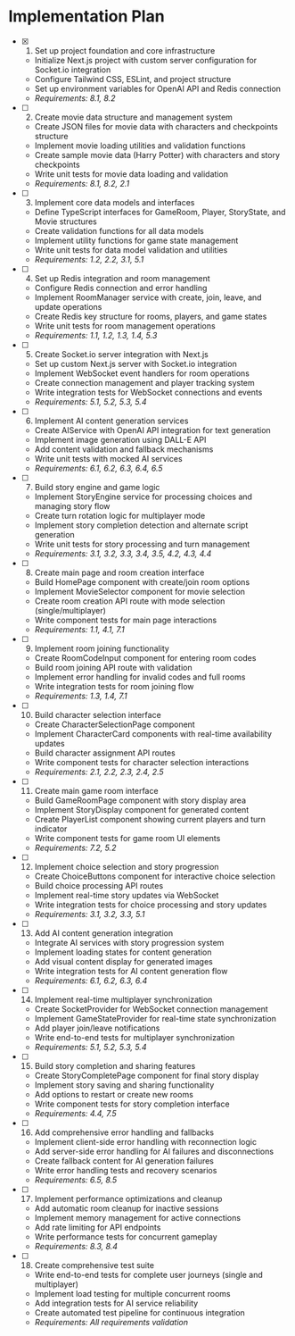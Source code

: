# Implementation Plan

- [x] 1. Set up project foundation and core infrastructure









  - Initialize Next.js project with custom server configuration for Socket.io integration
  - Configure Tailwind CSS, ESLint, and project structure
  - Set up environment variables for OpenAI API and Redis connection
  - _Requirements: 8.1, 8.2_

- [ ] 2. Create movie data structure and management system
  - Create JSON files for movie data with characters and checkpoints structure
  - Implement movie loading utilities and validation functions
  - Create sample movie data (Harry Potter) with characters and story checkpoints
  - Write unit tests for movie data loading and validation
  - _Requirements: 8.1, 8.2, 2.1_

- [ ] 3. Implement core data models and interfaces
  - Define TypeScript interfaces for GameRoom, Player, StoryState, and Movie structures
  - Create validation functions for all data models
  - Implement utility functions for game state management
  - Write unit tests for data model validation and utilities
  - _Requirements: 1.2, 2.2, 3.1, 5.1_

- [ ] 4. Set up Redis integration and room management
  - Configure Redis connection and error handling
  - Implement RoomManager service with create, join, leave, and update operations
  - Create Redis key structure for rooms, players, and game states
  - Write unit tests for room management operations
  - _Requirements: 1.1, 1.2, 1.3, 1.4, 5.3_

- [ ] 5. Create Socket.io server integration with Next.js
  - Set up custom Next.js server with Socket.io integration
  - Implement WebSocket event handlers for room operations
  - Create connection management and player tracking system
  - Write integration tests for WebSocket connections and events
  - _Requirements: 5.1, 5.2, 5.3, 5.4_

- [ ] 6. Implement AI content generation services
  - Create AIService with OpenAI API integration for text generation
  - Implement image generation using DALL-E API
  - Add content validation and fallback mechanisms
  - Write unit tests with mocked AI services
  - _Requirements: 6.1, 6.2, 6.3, 6.4, 6.5_

- [ ] 7. Build story engine and game logic
  - Implement StoryEngine service for processing choices and managing story flow
  - Create turn rotation logic for multiplayer mode
  - Implement story completion detection and alternate script generation
  - Write unit tests for story processing and turn management
  - _Requirements: 3.1, 3.2, 3.3, 3.4, 3.5, 4.2, 4.3, 4.4_

- [ ] 8. Create main page and room creation interface
  - Build HomePage component with create/join room options
  - Implement MovieSelector component for movie selection
  - Create room creation API route with mode selection (single/multiplayer)
  - Write component tests for main page interactions
  - _Requirements: 1.1, 4.1, 7.1_

- [ ] 9. Implement room joining functionality
  - Create RoomCodeInput component for entering room codes
  - Build room joining API route with validation
  - Implement error handling for invalid codes and full rooms
  - Write integration tests for room joining flow
  - _Requirements: 1.3, 1.4, 7.1_

- [ ] 10. Build character selection interface
  - Create CharacterSelectionPage component
  - Implement CharacterCard components with real-time availability updates
  - Build character assignment API routes
  - Write component tests for character selection interactions
  - _Requirements: 2.1, 2.2, 2.3, 2.4, 2.5_

- [ ] 11. Create main game room interface
  - Build GameRoomPage component with story display area
  - Implement StoryDisplay component for generated content
  - Create PlayerList component showing current players and turn indicator
  - Write component tests for game room UI elements
  - _Requirements: 7.2, 5.2_

- [ ] 12. Implement choice selection and story progression
  - Create ChoiceButtons component for interactive choice selection
  - Build choice processing API routes
  - Implement real-time story updates via WebSocket
  - Write integration tests for choice processing and story updates
  - _Requirements: 3.1, 3.2, 3.3, 5.1_

- [ ] 13. Add AI content generation integration
  - Integrate AI services with story progression system
  - Implement loading states for content generation
  - Add visual content display for generated images
  - Write integration tests for AI content generation flow
  - _Requirements: 6.1, 6.2, 6.3, 6.4_

- [ ] 14. Implement real-time multiplayer synchronization
  - Create SocketProvider for WebSocket connection management
  - Implement GameStateProvider for real-time state synchronization
  - Add player join/leave notifications
  - Write end-to-end tests for multiplayer synchronization
  - _Requirements: 5.1, 5.2, 5.3, 5.4_

- [ ] 15. Build story completion and sharing features
  - Create StoryCompletePage component for final story display
  - Implement story saving and sharing functionality
  - Add options to restart or create new rooms
  - Write component tests for story completion interface
  - _Requirements: 4.4, 7.5_

- [ ] 16. Add comprehensive error handling and fallbacks
  - Implement client-side error handling with reconnection logic
  - Add server-side error handling for AI failures and disconnections
  - Create fallback content for AI generation failures
  - Write error handling tests and recovery scenarios
  - _Requirements: 6.5, 8.5_

- [ ] 17. Implement performance optimizations and cleanup
  - Add automatic room cleanup for inactive sessions
  - Implement memory management for active connections
  - Add rate limiting for API endpoints
  - Write performance tests for concurrent gameplay
  - _Requirements: 8.3, 8.4_

- [ ] 18. Create comprehensive test suite
  - Write end-to-end tests for complete user journeys (single and multiplayer)
  - Implement load testing for multiple concurrent rooms
  - Add integration tests for AI service reliability
  - Create automated test pipeline for continuous integration
  - _Requirements: All requirements validation_